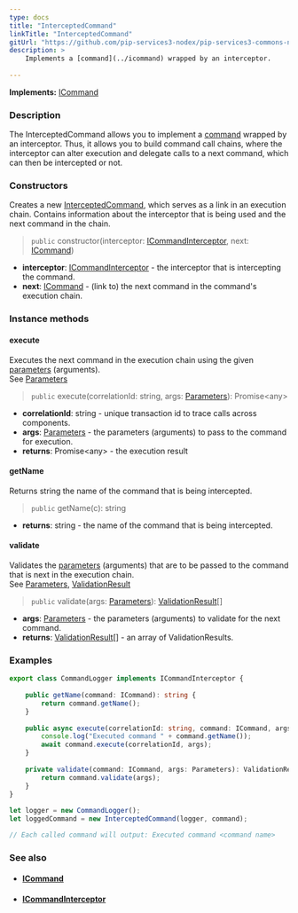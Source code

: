 ```yaml
---
type: docs
title: "InterceptedCommand"
linkTitle: "InterceptedCommand"
gitUrl: "https://github.com/pip-services3-nodex/pip-services3-commons-nodex"
description: > 
    Implements a [command](../icommand) wrapped by an interceptor.
    
---
```


**Implements:** [ICommand](../icommand)

### Description

The InterceptedCommand allows you  to implement a [command](../icommand) wrapped by an interceptor. Thus, it allows you to build command call chains, where the interceptor can alter execution and delegate calls to a next command, which can then be intercepted or not.

### Constructors
Creates a new [InterceptedCommand](), which serves as a link in an execution chain. Contains information 
about the interceptor that is being used and the next command in the chain.

> `public` constructor(interceptor: [ICommandInterceptor](../icommand_interceptor), next: [ICommand](../icommand))

- **interceptor**: [ICommandInterceptor](../icommand_interceptor) - the interceptor that is intercepting the command.
- **next**: [ICommand](../icommand) - (link to) the next command in the command's execution chain.

### Instance methods

#### execute
Executes the next command in the execution chain using the given [parameters](../../run/parameters) (arguments).  
See [Parameters](../../run/parameters)

> `public` execute(correlationId: string, args: [Parameters](../../run/parameters)): Promise\<any\>

- **correlationId**: string - unique transaction id to trace calls across components.
- **args**: [Parameters](../../run/parameters) - the parameters (arguments) to pass to the command for execution.
- **returns**: Promise\<any\> - the execution result

#### getName
Returns string the name of the command that is being intercepted.

> `public` getName(c): string

- **returns**: string - the name of the command that is being intercepted.


#### validate
Validates the [parameters](../../run/parameters) (arguments) that are to be passed to the command that is next 
in the execution chain.  
See [Parameters](../../run/parameters), [ValidationResult](../../validate/validation_result)

> `public` validate(args: [Parameters](../../run/parameters)): [ValidationResult](../../validate/validation_result)[]

- **args**: [Parameters](../../run/parameters) - the parameters (arguments) to validate for the next command.
- **returns**: [ValidationResult](../../validate/validation_result)[] - an array of ValidationResults.

### Examples

```typescript
export class CommandLogger implements ICommandInterceptor {       
        
    public getName(command: ICommand): string {
        return command.getName();
    }
          
    public async execute(correlationId: string, command: ICommand, args: Parameters): Promise<any> {
        console.log("Executed command " + command.getName());
        await command.execute(correlationId, args);
    }
          
    private validate(command: ICommand, args: Parameters): ValidationResult[] {
        return command.validate(args);
    }
}
   
let logger = new CommandLogger();
let loggedCommand = new InterceptedCommand(logger, command); 

// Each called command will output: Executed command <command name>

```

### See also
- #### [ICommand](../icommand)
- #### [ICommandInterceptor](../icommand_interceptor)
